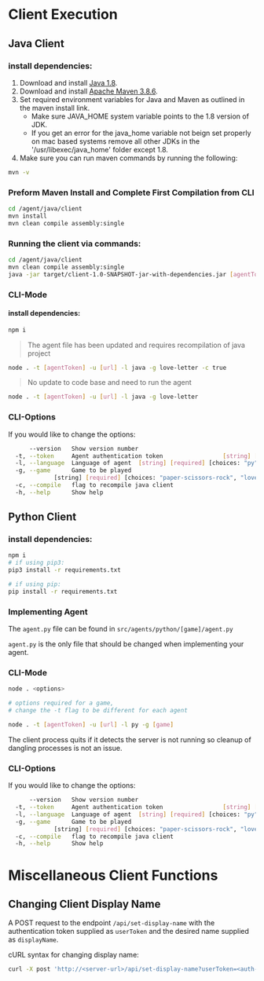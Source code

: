 # Client Execution
## Java Client
### install dependencies:
1. Download and install [Java 1.8](https://www.oracle.com/au/java/technologies/javase/javase8-archive-downloads.html).
2. Download and install [Apache Maven 3.8.6](https://maven.apache.org/install.html).
3. Set required environment variables for Java and Maven as outlined in the maven install link.
      - Make sure JAVA_HOME system variable points to the 1.8 version of JDK.
      - If you get an error for the java_home variable not beign set properly on mac based systems remove all other JDKs in the '/usr/libexec/java_home' folder except 1.8.
4. Make sure you can run maven commands by running the following:
```bash
mvn -v
```
### Preform Maven Install and Complete First Compilation from CLI
```bash
cd /agent/java/client
mvn install
mvn clean compile assembly:single
```
### Running the client via commands:
```bash
cd /agent/java/client
mvn clean compile assembly:single
java -jar target/client-1.0-SNAPSHOT-jar-with-dependencies.jar [agentToken] [game]
```

### CLI-Mode
#### install dependencies:
```bash
npm i
```
> The agent file has been updated and requires recompilation of java project
```bash
node . -t [agentToken] -u [url] -l java -g love-letter -c true
```
> No update to code base and need to run the agent
```bash
node . -t [agentToken] -u [url] -l java -g love-letter
```

### CLI-Options
If you would like to change the options:
```bash
      --version   Show version number                                  [boolean]
  -t, --token     Agent authentication token                 [string] [required]
  -l, --language  Language of agent  [string] [required] [choices: "py", "java"]
  -g, --game      Game to be played
             [string] [required] [choices: "paper-scissors-rock", "love-letter"]
  -c, --compile   flag to recompile java client                        [boolean]
  -h, --help      Show help                                            [boolean]
```

## Python Client
### install dependencies:
```bash
npm i
# if using pip3:
pip3 install -r requirements.txt

# if using pip:
pip install -r requirements.txt
```

### Implementing Agent
The `agent.py` file can be found in `src/agents/python/[game]/agent.py`

`agent.py` is the only file that should be changed when implementing your agent.

### CLI-Mode
```bash
node . <options>

# options required for a game,
# change the -t flag to be different for each agent

node . -t [agentToken] -u [url] -l py -g [game]
```

The client process quits if it detects the server is not running so cleanup of dangling processes is not an issue.

### CLI-Options
If you would like to change the options:
```bash
      --version   Show version number                                  [boolean]
  -t, --token     Agent authentication token                 [string] [required]
  -l, --language  Language of agent  [string] [required] [choices: "py", "java"]
  -g, --game      Game to be played
             [string] [required] [choices: "paper-scissors-rock", "love-letter"]
  -c, --compile   flag to recompile java client                        [boolean]
  -h, --help      Show help                                            [boolean]
```

# Miscellaneous Client Functions
## Changing Client Display Name
A POST request to the endpoint `/api/set-display-name` with the authentication token supplied as `userToken` and the desired name supplied as `displayName`.

cURL syntax for changing display name:
```bash
curl -X post 'http://<server-url>/api/set-display-name?userToken=<auth-token>&displayName=<desired-name>'
```
